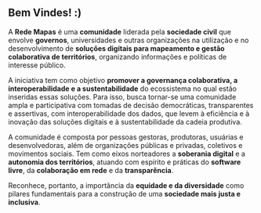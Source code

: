 ## Bem Vindes! :)

A **Rede Mapas** é uma **comunidade** liderada pela **sociedade civil** que envolve **governos**, universidades e outras organizações na utilização e no desenvolvimento de **soluções digitais para mapeamento e gestão colaborativa de territórios**, organizando informações e políticas de interesse público. 

A iniciativa tem como objetivo **promover a governança colaborativa, a interoperabilidade e a sustentabilidade** do ecossistema no qual estão inseridas essas soluções. Para isso, busca tornar-se uma comunidade ampla e participativa com tomadas de decisão democráticas, transparentes e assertivas, com interoperabilidade dos dados, que levem à eficiência e à inovação das soluções digitais e à sustentabilidade da cadeia produtiva.

A comunidade é composta por pessoas gestoras, produtoras, usuárias e desenvolvedoras, além de organizações públicas e privadas, coletivos e movimentos sociais. Tem como eixos norteadores a **soberania digital** e a **autonomia dos territórios**, atuando com espírito e práticas do **software livre**, da **colaboração em rede** e da **transparência**. 

Reconhece, portanto, a importância da **equidade e da diversidade** como pilares fundamentais para a construção de uma **sociedade mais justa e inclusiva**. 


<!--

**Here are some ideas to get you started:**

🙋‍♀️ A short introduction - what is your organization all about?
🌈 Contribution guidelines - how can the community get involved?
👩‍💻 Useful resources - where can the community find your docs? Is there anything else the community should know?
🍿 Fun facts - what does your team eat for breakfast?
🧙 Remember, you can do mighty things with the power of [Markdown](https://docs.github.com/github/writing-on-github/getting-started-with-writing-and-formatting-on-github/basic-writing-and-formatting-syntax)
-->
